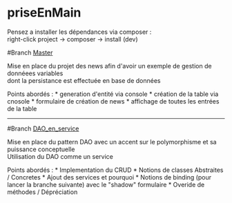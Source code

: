 priseEnMain
===========
Pensez a installer les dépendances via composer :  
right-click project -> composer -> install (dev)  

#Branch [Master](https://github.com/loicAtSimplon/priseEnMain_Symfony/tree/master)    

Mise en place du projet des news afin d'avoir un exemple de gestion de donnéees variables  
dont la persistance est effectuée en base de données  

Points abordés :
    * generation d'entité via console
    * création de la table via cnosole
    * formulaire de création de news
    * affichage de toutes les entrées de la table

---

#Branch [DAO_en_service](https://github.com/loicAtSimplon/priseEnMain_Symfony/tree/DAO_en_service)  

Mise en place du pattern DAO avec un accent sur le polymorphisme et sa puissance conceptuelle  
Utilisation du DAO comme un service  

Points abordés :
    * Implementation du CRUD
    * Notions de classes Abstraites / Concretes
    * Ajout des services et pourquoi 
    * Notions de binding (pour lancer la branche suivante) avec le "shadow" formulaire
    * Overide de méthodes / Dépréciation  
